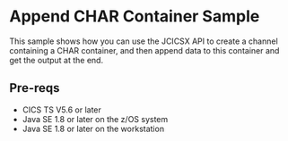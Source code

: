 # Append CHAR Container Sample

This sample shows how you can use the JCICSX API to create a channel containing a CHAR container, and then append data to this container and get the output at the end. 

## Pre-reqs

* CICS TS V5.6 or later
* Java SE 1.8 or later on the z/OS system
* Java SE 1.8 or later on the workstation

